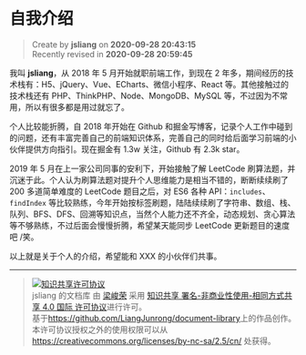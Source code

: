 自我介绍
===

> Create by **jsliang** on **2020-09-28 20:43:15**  
> Recently revised in **2020-09-28 20:59:45**

我叫 **jsliang**，从 2018 年 5 月开始就职前端工作，到现在 2 年多，期间经历的技术栈有：H5、jQuery、Vue、ECharts、微信小程序、React 等。其他接触过的技术栈还有 PHP、ThinkPHP、Node、MongoDB、MySQL 等，不过因为不常用，所以有很多都是用过就忘了。

个人比较能折腾，自 2018 年开始在 Github 和掘金写博客，记录个人工作中碰到的问题，还有丰富完善自己的前端知识体系，完善自己的同时给后面学习前端的小伙伴提供方向指引。现在掘金有 1.3w 关注，Github 有 2.3k star。

2019 年 5 月在上一家公司同事的安利下，开始接触了解 LeetCode 刷算法题，并沉迷于此。个人认为刷算法题对提升个人思维能力是相当不错的，断断续续刷了 200 多道简单难度的 LeetCode 题目之后，对 ES6 各种 API：`includes`、`findIndex` 等比较熟练，今年开始按标签刷题，陆陆续续刷了字符串、数组、栈、队列、BFS、DFS、回溯等知识点，当然个人能力还不齐全，动态规划、贪心算法等不够熟练，不过后面会慢慢折腾，希望某天能同步 LeetCode 更新题目的速度吧 /笑。

以上就是关于个人的介绍，希望能和 XXX 的小伙伴们共事。

---

> <a rel="license" href="http://creativecommons.org/licenses/by-nc-sa/4.0/"><img alt="知识共享许可协议" style="border-width:0" src="https://i.creativecommons.org/l/by-nc-sa/4.0/88x31.png" /></a><br /><span xmlns:dct="http://purl.org/dc/terms/" property="dct:title">jsliang 的文档库</span> 由 <a xmlns:cc="http://creativecommons.org/ns#" href="https://github.com/LiangJunrong/document-library" property="cc:attributionName" rel="cc:attributionURL">梁峻荣</a> 采用 <a rel="license" href="http://creativecommons.org/licenses/by-nc-sa/4.0/">知识共享 署名-非商业性使用-相同方式共享 4.0 国际 许可协议</a>进行许可。<br />基于<a xmlns:dct="http://purl.org/dc/terms/" href="https://github.com/LiangJunrong/document-library" rel="dct:source">https://github.com/LiangJunrong/document-library</a>上的作品创作。<br />本许可协议授权之外的使用权限可以从 <a xmlns:cc="http://creativecommons.org/ns#" href="https://creativecommons.org/licenses/by-nc-sa/2.5/cn/" rel="cc:morePermissions">https://creativecommons.org/licenses/by-nc-sa/2.5/cn/</a> 处获得。